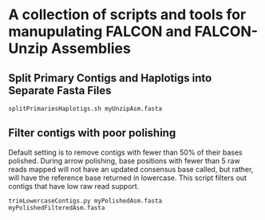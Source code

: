 # A collection of scripts and tools for manupulating FALCON and FALCON-Unzip Assemblies

## Split Primary Contigs and Haplotigs into Separate Fasta Files

    splitPrimariesHaplotigs.sh myUnzipAsm.fasta

## Filter contigs with poor polishing

Default setting is to remove contigs with fewer than 50% of their bases polished. During arrow polishing, base positions with fewer than 5 raw reads mapped will not have an updated consensus base called, but rather, will have the reference base returned in lowercase. This script filters out contigs that have low raw read support.

    trimLowercaseContigs.py myPolishedAsm.fasta myPolishedFilteredAsm.fasta
